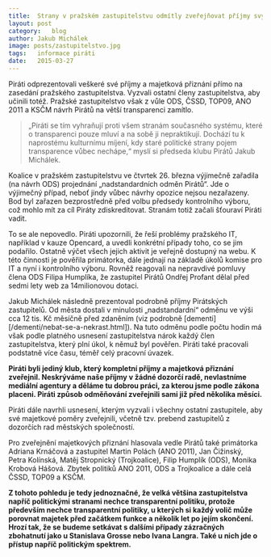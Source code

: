 ```yaml
---
title:	Strany v pražském zastupitelstvu odmítly zveřejňovat příjmy svých politiků
layout:	post
category:	blog
author:	Jakub Michálek
image: posts/zastupitelstvo.jpg
tags:	informace piráti
date:	2015-03-27
---
```


Piráti odprezentovali veškeré své příjmy a majetková přiznání
přímo na zasedání pražského zastupitelstva. Vyzvali ostatní členy zastupitelstva, aby učinili totéž. Pražské zastupitelstvo však z vůle ODS, ČSSD, TOP09, ANO 2011 a KSČM návrh Pirátů na větší transparenci zamítlo.

> „Piráti se tím vyhraňují proti všem stranám současného systému, které o transparenci pouze mluví a na sobě ji nepraktikují. Dochází tu k naprostému kulturnímu míjení, kdy staré politické strany pojem transparence vůbec nechápe,“ myslí si předseda klubu Pirátů Jakub Michálek.

Koalice v pražském zastupitelstvu ve čtvrtek 26. března
výjimečně zařadila (na návrh ODS) projednání „nadstandardních odměn Pirátů“.
Jde o výjimečný případ, neboť jindy vůbec návrhy opozice nejsou nezařazeny.
Bod byl zařazen bezprostředně před volbu předsedy kontrolního výboru,
což mohlo mít za cíl Piráty zdiskreditovat. Stranám totiž začali šťouraví Piráti
vadit.

To se ale nepovedlo. Piráti upozornili, že řeší problémy pražského IT,
například v kauze Opencard,
a uvedli konkrétní případy toho, co se jim podařilo. Ostatně výčet všech jejich
aktivit je veřejně dostupný na webu.
K této činnosti je pověřila primátorka, dále jednají na základě úkolů
komise pro IT a nyní i kontrolního výboru. Rovněž reagovali na nepravdivé pomluvy
člena ODS Filipa Humplíka, že zastupitel Pirátů Ondřej Profant dělal před
sedmi lety web za 14milionovou dotaci.

Jakub Michálek následně prezentoval podrobně příjmy Pirátských zastupitelů.
Od města dostali v minulosti „nadstandardní“ odměnu ve výši cca 12 tis. Kč měsíčně před zdaněním (viz podrobně [dementi][/dementi/nebat-se-a-nekrast.html]). Na tuto odměnu podle počtu hodin má
však podle platného usnesení zastupitelstva nárok každý člen zastupitelstva,
který plní úkol, k němuž byl pověřen. Piráti také pracovali podstatně více času,
téměř celý pracovní úvazek.

**Piráti byli jediný klub, který kompletní příjmy a majetková přiznání
zveřejnil. Neskrýváme naše příjmy v žádné dozorčí radě, nevlastníme mediální
agentury a děláme tu dobrou práci, za kterou jsme podle zákona placeni.
Piráti způsob odměňování zveřejnili sami již před několika měsíci.**

Piráti dále navrhli usnesení, kterým vyzvali i všechny ostatní zastupitele, aby své
majetkové poměry zveřejnili, včetně tzv. prebend zastupitelů z dozorčích rad
městských společností.

Pro zveřejnění majetkových přiznání hlasovala vedle Pirátů
také primátorka Adriana Krnáčová a zastupitel Martin Polách (ANO 2011),
Jan Čižinský, Petra Kolínská, Matěj Stropnický (Trojkoalice), Filip Humplík (ODS),
Monika Krobová Hášová. Zbytek politiků ANO 2011, ODS a Trojkoalice a dále
celá ČSSD, TOP09 a KSČM.

**Z tohoto pohledu je tedy jednoznačné, že velká většina zastupitelstva
napříč politickými stranami nechce transparentní politiku, protože především
nechce transparentní politiky, u kterých si každý volič může porovnat majetek
před začátkem funkce a několik let po jejím skončení. Hrozí tak, že se budeme
setkávat s dalšími případy zázračných zbohatnutí jako u Stanislava Grosse
nebo Ivana Langra. Také u nich jde o přístup napříč politickým spektrem.**



